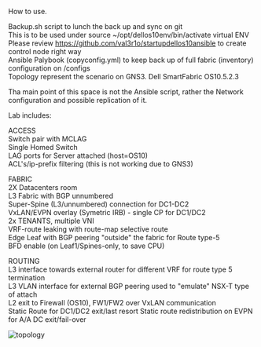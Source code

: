 How to use.

Backup.sh script to lunch the back up and sync on git</br>
This is to be used under source ~/opt/dellos10env/bin/activate virtual ENV </br>
Please review https://github.com/val3r1o/startupdellos10ansible to create control node right way </br>
Ansible Palybook (copyconfig.yml) to keep back up of full fabric (inventory) configuration on /configs</br>
Topology represent the scenario on GNS3. Dell SmartFabric OS10.5.2.3 </br>

Tha main point of this space is not the Ansible script, rather the Network configuration and possible replication of it.

Lab includes:

ACCESS</br>
Switch pair with MCLAG </br> 
Single Homed Switch</br>
LAG ports for Server attached (host=OS10)</br>
ACL's/ip-prefix filtering (this is not working due to GNS3)</br>

FABRIC</br>
2X Datacenters room </br>
L3 Fabric with BGP unnumbered </br>
Super-Spine (L3/unnumbered) connection for DC1-DC2 </br>
VxLAN/EVPN overlay (Symetric IRB) - single CP for DC1/DC2 </br>
2x TENANTS, multiple VNI </br>
VRF-route leaking with route-map selective route </br>
Edge Leaf with BGP peering "outside" the fabric for Route type-5 </br>
BFD enable (on Leaf1/Spines-only, to save CPU) </br>

ROUTING</br>
L3 interface towards external router for different VRF for route type 5 termination </br>
L3 VLAN interface for external BGP peering used to "emulate" NSX-T type of attach </br>
L2 exit to Firewall (OS10), FW1/FW2 over VxLAN communication </br>
Static Route for DC1/DC2 exit/last resort Static route redistribution on EVPN for A/A DC exit/fail-over</br>


![topology](https://user-images.githubusercontent.com/20860769/125304133-9e12d580-e32d-11eb-9abe-4775ab37c780.png)
